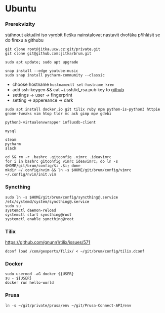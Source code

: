 # Ubuntu

### Prerekvizity
stáhnout aktuální iso
vyrobit flešku
nainstalovat
nastavit dvořáka
přihlásit se do firexu a githubu


```
git clone root@jitka.ucw.cz:git/private.git
git clone git@github.com:jitka/brum.git
```

```
sudo apt update; sudo apt upgrade
```
```
snap install --edge youtube-music
sudo snap install pycharm-community --classic
```
* choose hostname ```hostnamectl set-hostname kren```
* add ssh-keygen && cat ~/.ssh/id_rsa.pub key to [github](https://github.com/settings/ssh/new)
* settings -> user -> fingerprint
* setting -> appereance -> dark

```
sudo apt install docker.io git tilix ruby npm python-is-python3 httpie gnome-tweaks vim htop tldr mc ack gimp mpv gdebi

python3-virtualenvwrapper influxdb-client

mysql

steam
pycharm
slack
```

```
cd && rm -r .bashrc .gitconfig .vimrc .ideavimrc
for i in bashrc gitconfig vimrc ideavimrc; do ln -s $HOME/git/brum/config/$i .$i; done
mkdir ~/.config/nvim && ln -s $HOME/git/brum/config/vimrc ~/.config/nvim/init.vim
```

### Syncthing
```
sudo ln -s $HOME/git/brum/config/syncthing@.service /etc/systemd/system/syncthing@.service
sudo su
systemctl daemon-reload
systemctl start syncthing@root
systemctl enable syncthing@root
```

### Tilix

https://github.com/gnunn1/tilix/issues/571

```
dconf load /com/gexperts/Tilix/ < ~/git/brum/config/tilix.dconf
```

### Docker

```
sudo usermod -aG docker ${USER}
su - ${USER}
docker run hello-world
```

### Prusa
```
ln -s ~/git/private/prusa/env ~/git/Prusa-Connect-API/env
```

